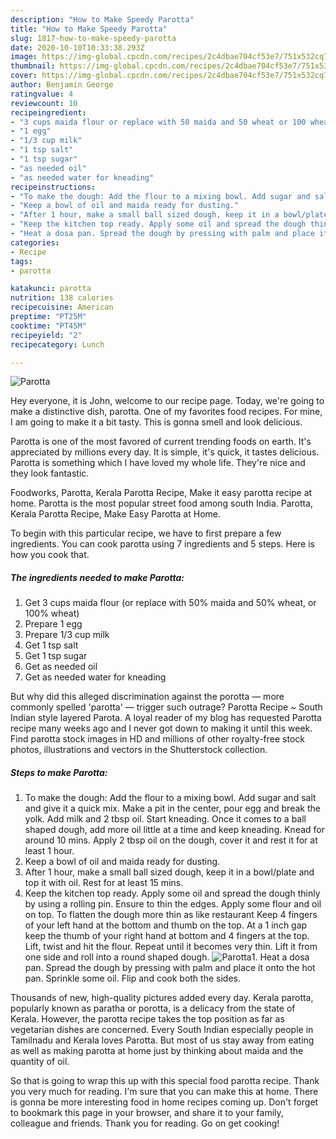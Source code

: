 ```yaml
---
description: "How to Make Speedy Parotta"
title: "How to Make Speedy Parotta"
slug: 1817-how-to-make-speedy-parotta
date: 2020-10-10T10:33:38.293Z
image: https://img-global.cpcdn.com/recipes/2c4dbae704cf53e7/751x532cq70/parotta-recipe-main-photo.jpg
thumbnail: https://img-global.cpcdn.com/recipes/2c4dbae704cf53e7/751x532cq70/parotta-recipe-main-photo.jpg
cover: https://img-global.cpcdn.com/recipes/2c4dbae704cf53e7/751x532cq70/parotta-recipe-main-photo.jpg
author: Benjamin George
ratingvalue: 4
reviewcount: 10
recipeingredient:
- "3 cups maida flour or replace with 50 maida and 50 wheat or 100 wheat"
- "1 egg"
- "1/3 cup milk"
- "1 tsp salt"
- "1 tsp sugar"
- "as needed oil"
- "as needed water for kneading"
recipeinstructions:
- "To make the dough: Add the flour to a mixing bowl. Add sugar and salt and give it a quick mix. Make a pit in the center, pour egg and break the yolk. Add milk and 2 tbsp oil. Start kneading. Once it comes to a ball shaped dough, add more oil little at a time and keep kneading. Knead for around 10 mins. Apply 2 tbsp oil on the dough, cover it and rest it for at least 1 hour."
- "Keep a bowl of oil and maida ready for dusting."
- "After 1 hour, make a small ball sized dough, keep it in a bowl/plate and top it with oil. Rest for at least 15 mins."
- "Keep the kitchen top ready. Apply some oil and spread the dough thinly by using a rolling pin. Ensure to thin the edges. Apply some flour and oil on top. To flatten the dough more thin as like restaurant Keep 4 fingers of your left hand at the bottom and thumb on the top. At a 1 inch gap keep the thumb of your right hand at bottom and 4 fingers at the top. Lift, twist and hit the flour. Repeat until it becomes very thin. Lift it from one side and roll into a round shaped dough."
- "Heat a dosa pan. Spread the dough by pressing with palm and place it onto the hot pan. Sprinkle some oil. Flip and cook both the sides."
categories:
- Recipe
tags:
- parotta

katakunci: parotta 
nutrition: 138 calories
recipecuisine: American
preptime: "PT25M"
cooktime: "PT45M"
recipeyield: "2"
recipecategory: Lunch

---
```



![Parotta](https://img-global.cpcdn.com/recipes/2c4dbae704cf53e7/751x532cq70/parotta-recipe-main-photo.jpg)

Hey everyone, it is John, welcome to our recipe page. Today, we're going to make a distinctive dish, parotta. One of my favorites food recipes. For mine, I am going to make it a bit tasty. This is gonna smell and look delicious.

Parotta is one of the most favored of current trending foods on earth. It's appreciated by millions every day. It is simple, it's quick, it tastes delicious. Parotta is something which I have loved my whole life. They're nice and they look fantastic.

Foodworks, Parotta, Kerala Parotta Recipe, Make it easy parotta recipe at home. Parotta is the most popular street food among south India. Parotta, Kerala Parotta Recipe, Make Easy Parotta at Home.


To begin with this particular recipe, we have to first prepare a few ingredients. You can cook parotta using 7 ingredients and 5 steps. Here is how you cook that.

<!--inarticleads1-->

##### The ingredients needed to make Parotta:

1. Get 3 cups maida flour (or replace with 50% maida and 50% wheat, or 100% wheat)
1. Prepare 1 egg
1. Prepare 1/3 cup milk
1. Get 1 tsp salt
1. Get 1 tsp sugar
1. Get as needed oil
1. Get as needed water for kneading


But why did this alleged discrimination against the porotta — more commonly spelled &#39;parotta&#39; — trigger such outrage? Parotta Recipe ~ South Indian style layered Parota. A loyal reader of my blog has requested Parotta recipe many weeks ago and I never got down to making it until this week. Find parotta stock images in HD and millions of other royalty-free stock photos, illustrations and vectors in the Shutterstock collection. 

<!--inarticleads2-->

##### Steps to make Parotta:

1. To make the dough: Add the flour to a mixing bowl. Add sugar and salt and give it a quick mix. Make a pit in the center, pour egg and break the yolk. Add milk and 2 tbsp oil. Start kneading. Once it comes to a ball shaped dough, add more oil little at a time and keep kneading. Knead for around 10 mins. Apply 2 tbsp oil on the dough, cover it and rest it for at least 1 hour.
1. Keep a bowl of oil and maida ready for dusting.
1. After 1 hour, make a small ball sized dough, keep it in a bowl/plate and top it with oil. Rest for at least 15 mins.
1. Keep the kitchen top ready. Apply some oil and spread the dough thinly by using a rolling pin. Ensure to thin the edges. Apply some flour and oil on top. To flatten the dough more thin as like restaurant Keep 4 fingers of your left hand at the bottom and thumb on the top. At a 1 inch gap keep the thumb of your right hand at bottom and 4 fingers at the top. Lift, twist and hit the flour. Repeat until it becomes very thin. Lift it from one side and roll into a round shaped dough.
<img src="//assets-global.cpcdn.com/assets/icons/button_play-2c75c40dde080a61004c1f40b05d8f140eaff45d7e9e6481dc71c63d2e7c4909.png" alt="Parotta">1. Heat a dosa pan. Spread the dough by pressing with palm and place it onto the hot pan. Sprinkle some oil. Flip and cook both the sides.


Thousands of new, high-quality pictures added every day. Kerala parotta, popularly known as paratha or porotta, is a delicacy from the state of Kerala. However, the parotta recipe takes the top position as far as vegetarian dishes are concerned. Every South Indian especially people in Tamilnadu and Kerala loves Parotta. But most of us stay away from eating as well as making parotta at home just by thinking about maida and the quantity of oil. 

So that is going to wrap this up with this special food parotta recipe. Thank you very much for reading. I'm sure that you can make this at home. There is gonna be more interesting food in home recipes coming up. Don't forget to bookmark this page in your browser, and share it to your family, colleague and friends. Thank you for reading. Go on get cooking!
